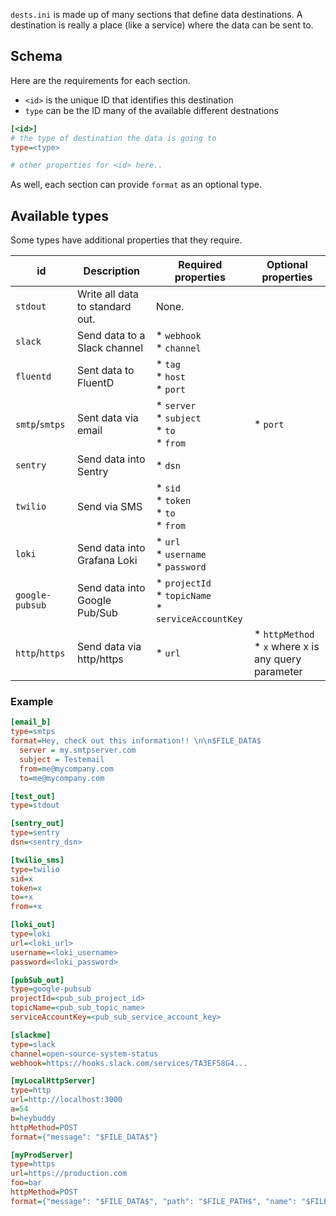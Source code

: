 `dests.ini` is made up of many sections that define data destinations. A destination is really a place (like a service) where the data can be sent to.

## Schema

Here are the requirements for each section.

* `<id>` is the unique ID that identifies this destination
* `type` can be the ID many of the available different destnations

```ini
[<id>]
# the type of destination the data is going to
type=<type>

# other properties for <id> here..
```
As well, each section can provide `format` as an optional type.

## Available types

Some types have additional properties that they require.

| id               | Description                     | Required properties                                              | Optional properties                                      |
|------------------|---------------------------------|------------------------------------------------------------------|--------------------------------------------------------- |
| `stdout`         | Write all data to standard out. | None.                                                            |                                                          |
| `slack`          | Send data to a Slack channel    | * `webhook` <br> * `channel`                                     |                                                          |
| `fluentd`        | Sent data to FluentD            | * `tag` <br> * `host` <br> * `port`                              |                                                          |
| `smtp`/`smtps`   | Sent data via email             | * `server` <br> * `subject` <br> * `to` <br> * `from`            | * `port`                                                 |
| `sentry`         | Send data into Sentry           | * `dsn`                                                          |                                                          |
| `twilio`         | Send via SMS                    | * `sid` <br> * `token` <br> * `to` <br> * `from`                 |                                                          |
| `loki`           | Send data into Grafana Loki     | * `url` <br> * `username` <br> * `password` <br>                 |                                                          |
| `google-pubsub`  | Send data into Google Pub/Sub   | * `projectId` <br> * `topicName` <br> * `serviceAccountKey` <br> |                                                          |
| `http`/`https`   | Send data via http/https        | * `url`                                                          | * `httpMethod` <br> * `x` where x is any query parameter |

### Example

```ini
[email_b]
type=smtps
format=Hey, check out this information!! \n\n$FILE_DATA$
  server = my.smtpserver.com
  subject = Testemail
  from=me@mycompany.com
  to=me@mycompany.com

[test_out]
type=stdout

[sentry_out]
type=sentry
dsn=<sentry_dsn>

[twilio_sms]
type=twilio
sid=x
token=x
to=+x
from=+x

[loki_out]
type=loki
url=<loki_url>
username=<loki_username>
password=<loki_password>

[pubSub_out]
type=google-pubsub
projectId=<pub_sub_project_id>
topicName=<pub_sub_topic_name>
serviceAccountKey=<pub_sub_service_account_key>

[slackme]
type=slack
channel=open-source-system-status
webhook=https://hooks.slack.com/services/TA3EF58G4...

[myLocalHttpServer]
type=http
url=http://localhost:3000
a=54
b=heybuddy
httpMethod=POST
format={"message": "$FILE_DATA$"}

[myProdServer]
type=https
url=https://production.com
foo=bar
httpMethod=POST
format={"message": "$FILE_DATA$", "path": "$FILE_PATH$", "name": "$FILE_NAME$"}
```
